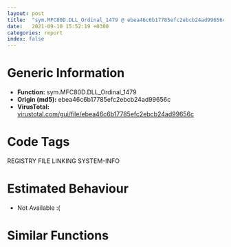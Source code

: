 ```yaml
---
layout: post
title:  "sym.MFC80D.DLL_Ordinal_1479 @ ebea46c6b17785efc2ebcb24ad99656c"
date:   2021-09-10 15:52:19 +0300
categories: report
index: false
---
```


# Generic Information
- **Function:** sym.MFC80D.DLL\_Ordinal\_1479
- **Origin (md5):** ebea46c6b17785efc2ebcb24ad99656c
- **VirusTotal:** [virustotal.com/gui/file/ebea46c6b17785efc2ebcb24ad99656c][virustotal_ref]

# Code Tags
<span class="tag" id="REGISTRY">REGISTRY</span>
<span class="tag" id="FILE">FILE</span>
<span class="tag" id="LINKING">LINKING</span>
<span class="tag" id="SYSTEM-INFO">SYSTEM-INFO</span>


# Estimated Behaviour
<ul><li class="bhv-desc" id="na">Not Available :(</li></ul>

# Similar Functions
<script type="text/javascript" src="https://www.gstatic.com/charts/loader.js"></script>
<script type="text/javascript">

    google.charts.load('current', {'packages':['corechart']});
    google.charts.setOnLoadCallback(drawChart);

    function drawChart() {
    var data = new google.visualization.DataTable();
        data.addColumn('number', 'X');
        data.addColumn('number', 'Y');
        data.addColumn({type: 'string', role: 'tooltip', 'p': {'html': true}});
        data.addColumn({'type': 'string', 'role': 'style'});
        
        data.addRows([
    [0, 0, '<b><a href="/report/sym.MFC80D.DLL_Ordinal_1479@ebea46c6b17785efc2ebcb24ad99656c">sym.MFC80D.DLL_Ordinal_1479</a><br>@ebea46c6b17785efc2ebcb24ad99656c</b><br>', 'point { fill-color: #e0440e; }'],

        ]);

    var options = {
        title: 'Similarity Plot',
        legend: 'none',
        colors: ['#dedbd9', '#e6693e', '#ec8f6e', '#f3b49f', '#f6c7b6'],
        tooltip: {isHtml: true, trigger: 'both'},
        explorer: {
        actions: ["dragToZoom", "rightClickToReset"],
        },
        chartArea: {
        width: '80%',
        height: '80%'
        },
        width: '100%',
        height: '100%'
    };

    var chart = new google.visualization.ScatterChart(document.getElementById('chart_div'));

    chart.draw(data, options);
    }
    
</script>


<div id="chart_div" style="width: 100%px; height: 100%;"></div>

# Disassembled Code
{% highlight nasm %}

push ebp
mov ebp, esp
push 0xffffffffffffffff
push 0x783b48cb
mov eax, dword
push eax
sub esp, 0x1ac
mov eax, dword[0x783e90cc]
xor eax, ebp
mov dword[ebp-0x48], eax
push eax
lea eax, [ebp-0xc]
mov dword
mov word[ebp-0x24], 0
mov dword[ebp-0x14], 0
mov dword[ebp-0x17c], 0
mov dword[ebp-0x174], 0
mov dword[ebp-0x1c], 0
push 0x781e49ac
call dword[sym.imp.KERNEL32.dll_GetModuleHandleA]
mov dword[ebp-0x18], eax
cmp dword[ebp-0x18], 0
jne off.b123
push 0x102
push 0x781e4974
call sym.MFC80D.DLL_Ordinal_1363
test eax, eax
je off.b123
int3
push 0x781dd8f8
mov ecx, dword[ebp-0x18]
push ecx
call dword[sym.imp.KERNEL32.dll_GetProcAddress]
mov dword[ebp-0x178], eax
cmp dword[ebp-0x178], 0
je off.b457
call dword[ebp-0x178]
mov word[ebp-0x24], ax
movzx edx, word[ebp-0x24]
and edx, 0x3ff
mov dword[ebp-0x14], edx
movzx eax, word[ebp-0x24]
sar eax, 0xa
mov dword[ebp-0x17c], eax
movzx ecx, word[ebp-0x17c]
shl ecx, 0xa
movzx edx, word[ebp-0x14]
or ecx, edx
movzx eax, cx
mov dword[ebp-0x174], eax
mov ecx, dword[ebp-0x174]
push ecx
call dword[sym.imp.KERNEL32.dll_ConvertDefaultLocale]
mov edx, dword[ebp-0x1c]
mov dword[ebp+edx*4-0x168], eax
mov eax, dword[ebp-0x1c]
add eax, 1
mov dword[ebp-0x1c], eax
movzx ecx, word[ebp-0x14]
mov dword[ebp-0x174], ecx
mov edx, dword[ebp-0x174]
push edx
call dword[sym.imp.KERNEL32.dll_ConvertDefaultLocale]
mov ecx, dword[ebp-0x1c]
mov dword[ebp+ecx*4-0x168], eax
mov edx, dword[ebp-0x1c]
add edx, 1
mov dword[ebp-0x1c], edx
push 0x781e4958
mov eax, dword[ebp-0x18]
push eax
call dword[sym.imp.KERNEL32.dll_GetProcAddress]
mov dword[ebp-0x10], eax
cmp dword[ebp-0x10], 0
je off.b452
call dword[ebp-0x10]
mov word[ebp-0x24], ax
movzx ecx, word[ebp-0x24]
and ecx, 0x3ff
mov dword[ebp-0x14], ecx
movzx edx, word[ebp-0x24]
sar edx, 0xa
mov dword[ebp-0x17c], edx
movzx eax, word[ebp-0x17c]
shl eax, 0xa
movzx ecx, word[ebp-0x14]
or eax, ecx
movzx edx, ax
mov dword[ebp-0x174], edx
mov eax, dword[ebp-0x174]
push eax
call dword[sym.imp.KERNEL32.dll_ConvertDefaultLocale]
mov ecx, dword[ebp-0x1c]
mov dword[ebp+ecx*4-0x168], eax
mov edx, dword[ebp-0x1c]
add edx, 1
mov dword[ebp-0x1c], edx
movzx eax, word[ebp-0x14]
mov dword[ebp-0x174], eax
mov ecx, dword[ebp-0x174]
push ecx
call dword[sym.imp.KERNEL32.dll_ConvertDefaultLocale]
mov edx, dword[ebp-0x1c]
mov dword[ebp+edx*4-0x168], eax
mov eax, dword[ebp-0x1c]
add eax, 1
mov dword[ebp-0x1c], eax
jmp off.b1008
call dword[sym.imp.KERNEL32.dll_GetVersion]
and eax, 0x80000000
je off.b813
mov dword[ebp-0x180], 0
lea ecx, [ebp-0x180]
push ecx
push 0x20019
push 0
push 0x781e4930
push 0x80000001
call dword[sym.imp.ADVAPI32.dll_RegOpenKeyExA]
mov dword[ebp-0x184], eax
cmp dword[ebp-0x184], 0
jne off.b808
mov dword[ebp-0x18c], 0x10
lea edx, [ebp-0x18c]
push edx
lea eax, [ebp-0x19c]
push eax
lea ecx, [ebp-0x188]
push ecx
push 0
push 0
mov edx, dword[ebp-0x180]
push edx
call dword[sym.imp.ADVAPI32.dll_RegQueryValueExA]
mov dword[ebp-0x184], eax
cmp dword[ebp-0x184], 0
jne off.b795
cmp dword[ebp-0x188], 1
jne off.b795
lea eax, [ebp-0x1a0]
push eax
push 0x781e492c
lea ecx, [ebp-0x19c]
push ecx
call dword[sym.imp.MSVCR80D.dll_sscanf_s]
add esp, 0xc
mov dword[ebp-0x1a4], eax
cmp dword[ebp-0x1a4], 1
jne off.b795
mov dx, word[ebp-0x1a0]
mov word[ebp-0x24], dx
movzx eax, word[ebp-0x24]
and eax, 0x3ff
mov dword[ebp-0x14], eax
movzx ecx, word[ebp-0x24]
sar ecx, 0xa
mov dword[ebp-0x17c], ecx
movzx edx, word[ebp-0x17c]
shl edx, 0xa
movzx eax, word[ebp-0x14]
or edx, eax
movzx ecx, dx
mov dword[ebp-0x174], ecx
mov edx, dword[ebp-0x174]
push edx
call dword[sym.imp.KERNEL32.dll_ConvertDefaultLocale]
mov ecx, dword[ebp-0x1c]
mov dword[ebp+ecx*4-0x168], eax
mov edx, dword[ebp-0x1c]
add edx, 1
mov dword[ebp-0x1c], edx
movzx eax, word[ebp-0x14]
mov dword[ebp-0x174], eax
mov ecx, dword[ebp-0x174]
push ecx
call dword[sym.imp.KERNEL32.dll_ConvertDefaultLocale]
mov edx, dword[ebp-0x1c]
mov dword[ebp+edx*4-0x168], eax
mov eax, dword[ebp-0x1c]
add eax, 1
mov dword[ebp-0x1c], eax
mov ecx, dword[ebp-0x180]
push ecx
call dword[sym.imp.ADVAPI32.dll_RegCloseKey]
jmp off.b1008
push 0x781e4920
call dword[sym.imp.KERNEL32.dll_GetModuleHandleA]
mov dword[ebp-0x1a8], eax
cmp dword[ebp-0x1a8], 0
je off.b1008
mov word[ebp-0x24], 0
lea edx, [ebp-0x24]
push edx
push 0x782ca880
push 1
push 0x10
mov eax, dword[ebp-0x1a8]
push eax
call dword[sym.imp.KERNEL32.dll_EnumResourceLanguagesA]
movzx ecx, word[ebp-0x24]
test ecx, ecx
je off.b1008
movzx edx, word[ebp-0x24]
and edx, 0x3ff
mov dword[ebp-0x14], edx
movzx eax, word[ebp-0x24]
sar eax, 0xa
mov dword[ebp-0x17c], eax
movzx ecx, word[ebp-0x17c]
shl ecx, 0xa
movzx edx, word[ebp-0x14]
or ecx, edx
movzx eax, cx
mov dword[ebp-0x174], eax
mov ecx, dword[ebp-0x174]
push ecx
call dword[sym.imp.KERNEL32.dll_ConvertDefaultLocale]
mov edx, dword[ebp-0x1c]
mov dword[ebp+edx*4-0x168], eax
mov eax, dword[ebp-0x1c]
add eax, 1
mov dword[ebp-0x1c], eax
movzx ecx, word[ebp-0x14]
mov dword[ebp-0x174], ecx
mov edx, dword[ebp-0x174]
push edx
call dword[sym.imp.KERNEL32.dll_ConvertDefaultLocale]
mov ecx, dword[ebp-0x1c]
mov dword[ebp+ecx*4-0x168], eax
mov edx, dword[ebp-0x1c]
add edx, 1
mov dword[ebp-0x1c], edx
mov eax, dword[ebp-0x1c]
mov dword[ebp+eax*4-0x168], 0x800
mov ecx, dword[ebp-0x1c]
add ecx, 1
mov dword[ebp-0x1c], ecx
mov byte[ebp-0x4f], 0
mov byte[ebp-0x50], 0
push 0x105
lea edx, [ebp-0x154]
push edx
push sym.MFC80D.DLL_Ordinal_2203
call dword[sym.imp.KERNEL32.dll_GetModuleFileNameA]
mov dword[ebp-0x20], eax
cmp dword[ebp-0x20], 0
jne off.b1078
xor eax, eax
jmp off.b1337
push 0x20
push 0
lea eax, [ebp-0x44]
push eax
call sub.MSVCR80D.dll_memset
add esp, 0xc
mov dword[ebp-0x44], 0x20
lea ecx, [ebp-0x154]
mov dword[ebp-0x3c], ecx
mov dword[ebp-0x30], 0x3e8
mov dword[ebp-0x28], 0x781d0000
mov dword[ebp-0x40], 0x88
push 0xffffffffffffffff
lea ecx, [ebp-0x170]
call fcn.782cc1c0
mov dword[ebp-4], 0
lea edx, [ebp-0x44]
push edx
lea ecx, [ebp-0x170]
call fcn.782cc370
movzx eax, al
test eax, eax
je off.b1184
lea ecx, [ebp-0x170]
call fcn.782cc440
mov dword[ebp-0x1ac], 0
jmp off.b1211
mov ecx, dword[ebp-0x1ac]
add ecx, 1
mov dword[ebp-0x1ac], ecx
mov edx, dword[ebp-0x1ac]
cmp edx, dword[ebp-0x1c]
jge off.b1303
mov eax, dword[ebp-0x1ac]
mov ecx, dword[ebp+eax*4-0x168]
push ecx
mov edx, dword[ebp+8]
push edx
call fcn.782ca750
add esp, 8
mov dword[ebp-0x1b0], eax
cmp dword[ebp-0x1b0], 0
je off.b1301
mov eax, dword[ebp-0x1b0]
mov dword[ebp-0x1b4], eax
mov dword[ebp-4], 0xffffffff
lea ecx, [ebp-0x170]
call fcn.782cc350
mov eax, dword[ebp-0x1b4]
jmp off.b1337
jmp off.b1196
mov dword[ebp-0x1b8], 0
mov dword[ebp-4], 0xffffffff
lea ecx, [ebp-0x170]
call fcn.782cc350
mov eax, dword[ebp-0x1b8]
mov ecx, dword[ebp-0xc]
mov dword
pop ecx
mov ecx, dword[ebp-0x48]
xor ecx, ebp
call fcn.783a2cd0
mov esp, ebp
pop ebp
ret 4

{% endhighlight %}

[virustotal_ref]: https://www.virustotal.com/gui/file/ebea46c6b17785efc2ebcb24ad99656c